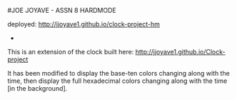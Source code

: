 #JOE JOYAVE - ASSN 8 HARDMODE

deployed: http://jjoyave1.github.io/clock-project-hm

-

This is an extension of the clock built here: http://jjoyave1.github.io/Clock-project

It has been modified to display the base-ten colors changing along with the time, then display the full hexadecimal colors changing along with the time [in the background].

